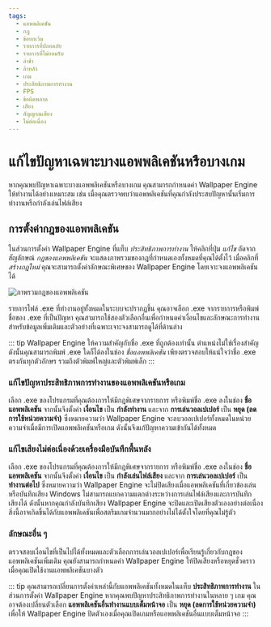 ```yaml
---
tags:
  - แอพพลิเคชัน
  - กฎ
  - ข้อยกเว้น
  - รายการที่ปลอดภัย
  - รายการที่ไม่ยอมรับ
  - ล่าช้า
  - ล้าหลัง
  - เกม
  - ประสิทธิภาพการทำงาน
  - FPS
  - ข้อผิดพลาด
  - เสียง
  - สัญญาณเสียง
  - ไม่ต่อเนื่อง
---
```


# แก้ไขปัญหาเฉพาะบางแอพพลิเคชันหรือบางเกม

หากคุณพบปัญหาเฉพาะบางแอพพลิเคชันหรือบางเกม คุณสามารถกำหนดค่า Wallpaper Engine ให้ทำงานได้อย่างเหมาะสม เช่น เมื่อคุณตรวจพบว่าแอพพลิเคชันที่คุณกำลังประสบปัญหานั้นเริ่มการทำงานหรือกำลังเล่นไฟล์เสียง

## การตั้งค่ากฎของแอพพลิเคชัน

ในส่วนการตั้งค่า Wallpaper Engine ที่แท็บ *ประสิทธิภาพการทำงาน* ให้คลิกที่ปุ่ม *แก้ไข* ถัดจากสัญลักษณ์ *กฎของแอพพลิเคชัน* จะแสดงภาพรวมของกฎที่กำหนดเองทั้งหมดที่คุณได้ตั้งไว้ เมื่อคลิกที่ *สร้างกฎใหม่* คุณจะสามารถตั้งค่าลักษณะพิเศษของ Wallpaper Engine โดยเจาะจงแอพพลิเคชันได้

![ภาพรวมกฎของแอพพลิเคชัน](./applicationrule.gif)

รายการไฟล์ .exe ที่ทำงานอยู่ทั้งหมดในระบบจะปรากฏขึ้น คุณอาจเลือก .exe จากรายการหรือพิมพ์ชื่อของ .exe ที่เป็นปัญหา คุณสามารถใช้สองตัวเลือกอื่นเพื่อกำหนดค่าเงื่อนไขและลักษณะการทำงาน สำหรับข้อมูลเพิ่มเติมและตัวอย่างที่เฉพาะเจาะจงสามารถดูได้ที่ด้านล่าง

::: tip Wallpaper Engine ให้ความสำคัญกับชื่อ .exe ที่ถูกต้องเท่านั้น ตำแหน่งไม่ใช่เรื่องสำคัญ ดังนั้นคุณสามารถพิมพ์ .exe ใดก็ได้ลงในช่อง *ชื่อแอพพลิเคชัน* เพียงตรวจสอบให้แน่ใจว่าชื่อ .exe ตรงกันทุกตัวอักษร รวมถึงตัวพิมพ์ใหญ่และตัวพิมพ์เล็ก :::

### แก้ไขปัญหาประสิทธิภาพการทำงานของแอพพลิเคชันหรือเกม

เลือก .exe ของโปรแกรมที่คุณต้องการให้มีกฎพิเศษจากรายการ หรือพิมพ์ชื่อ .exe ลงในช่อง **ชื่อแอพพลิเคชัน** จากนั้นจึงตั้งค่า **เงื่อนไข** เป็น **กำลังทำงาน** และจาก **การเล่นวอลเปเปอร์** เป็น **หยุด (ลดการใช้หน่วยความจำ)** ซึ่งหมายความว่า Wallpaper Engine จะลบวอลเปเปอร์ทั้งหมดในหน่วยความจำเมื่อมีการเปิดแอพพลิเคชันหรือเกม ดังนั้นจึงแก้ปัญหาความเข้ากันได้ทั้งหมด

### แก้ไขเสียงไม่ต่อเนื่องด้วยเครื่องมือบันทึกพื้นหลัง

เลือก .exe ของโปรแกรมที่คุณต้องการให้มีกฎพิเศษจากรายการ หรือพิมพ์ชื่อ .exe ลงในช่อง **ชื่อแอพพลิเคชัน** จากนั้นจึงตั้งค่า **เงื่อนไข** เป็น **กำลังเล่นไฟล์เสียง** และจาก **การเล่นวอลเปเปอร์** เป็น **ทำงานต่อไป** ซึ่งหมายความว่า Wallpaper Engine จะไม่ปิดเสียงเมื่อแอพพลิเคชันที่เกี่ยวข้องเล่นหรือบันทึกเสียง Windows ไม่สามารถแยกความแตกต่างระหว่างการเล่นไฟล์เสียงและการบันทึกเสียงได้ ดังนั้นหากคุณกำลังบันทึกเสียง Wallpaper Engine จะปิดและเปิดเสียงตัวเองอย่างต่อเนื่อง สิ่งนี้อาจเกิดขึ้นได้กับแอพพลิเคชันเพื่อสตรีมเกมจำนวนมากอย่างไม่ได้ตั้งใจโดยที่คุณไม่รู้ตัว

### ลักษณะอื่น ๆ

ตรวจสอบเงื่อนไขที่เป็นไปได้ทั้งหมดและตัวเลือกการเล่นวอลเปเปอร์เพื่อเรียนรู้เกี่ยวกับกฎของแอพพลิเคชันเพิ่มเติม คุณยังสามารถกำหนดค่า Wallpaper Engine ให้ปิดเสียงหรือหยุดชั่วคราวเมื่อคุณเปิดใช้งานแอพพลิเคชันบางตัว

::: tip คุณสามารถเปลี่ยนการตั้งค่าเหล่านี้กับแอพพลิเคชันทั้งหมดในแท็บ **ประสิทธิภาพการทำงาน** ในส่วนการตั้งค่า Wallpaper Engine หากคุณพบปัญหาประสิทธิภาพการทำงานในหลาย ๆ เกม คุณอาจต้องเปลี่ยนตัวเลือก **แอพพลิเคชันอื่นทำงานแบบเต็มหน้าจอ** เป็น **หยุด (ลดการใช้หน่วยความจำ)** เพื่อให้ Wallpaper Engine ปิดตัวเองเมื่อคุณเปิดเกมหรือแอพพลิเคชันอื่นแบบเต็มหน้าจอ :::
